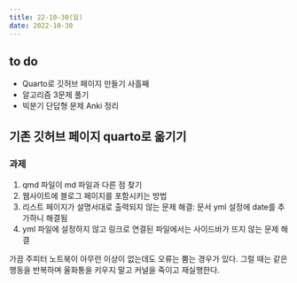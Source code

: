 ```yaml
---
title: 22-10-30(일)
date: 2022-10-30
---
```


## to do

- Quarto로 깃허브 페이지 만들기 사흘째
- 알고리즘 3문제 풀기
- 빅분기 단답형 문제 Anki 정리

## 기존 깃허브 페이지 quarto로 옮기기

### 과제

1. qmd 파일이 md 파일과 다른 점 찾기
2. 웹사이트에 블로그 페이지를 포함시키는 방법
3. 리스트 페이지가 설명서대로 출력되지 않는 문제 해결: 문서 yml 설정에 date를 추가하니 해결됨
4. yml 파일에 설정하지 않고 링크로 연결된 파일에서는 사이드바가 뜨지 않는 문제 해결

가끔 주피터 노트북이 아무런 이상이 없는데도 오류는 뿜는 경우가 있다. 그럴 때는 같은 행동을 반복하며 울화통을 키우지 말고 커널을 죽이고 재실행한다.
